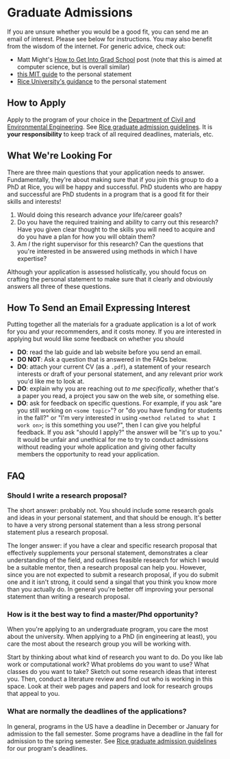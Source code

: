 # Graduate Admissions

If you are unsure whether you would be a good fit, you can send me an email of interest.
Please see below for instructions.
You may also benefit from the wisdom of the internet.
For generic advice, check out:

- Matt Might's [How to Get Into Grad School](http://matt.might.net/articles/how-to-apply-and-get-in-to-graduate-school-in-science-mathematics-engineering-or-computer-science/) post (note that this is aimed at computer science, but is overall similar)
- [this MIT guide](https://mitcommlab.mit.edu/cheme/commkit/graduate-school-personal-statement/) to the personal statement
- [Rice University's guidance](https://graduate.rice.edu/news/grad-school-101-writing-personal-statement) to the personal statement

## How to Apply

Apply to the program of your choice in the [Department of Civil and Environmental Engineering](https://cee.rice.edu/graduate-program).
See [Rice graduate admission guidelines](https://graduate.rice.edu/admissions/how-to-apply).
It is **your responsibility** to keep track of all required deadlines, materials, etc.

## What We're Looking For

There are three main questions that your application needs to answer.
Fundamentally, they're about making sure that if you join this group to do a PhD at Rice, you will be happy and successful.
PhD students who are happy and successful are PhD students in a program that is a good fit for their skills and interests!

1. Would doing this research advance *your* life/career goals?
1. Do you have the required training and ability to carry out this research? Have you given clear thought to the skills you will need to acquire and do you have a plan for how you will obtain them?
1. Am *I* the right supervisor for this research? Can the questions that you're interested in be answered using methods in which I have expertise?

Although your application is assessed holistically, you should focus on crafting the personal statement to make sure that it clearly and obviously answers all three of these questions.

## How To Send an Email Expressing Interest

Putting together all the materials for a graduate application is a lot of work for you and your recommenders, and it costs money.
If you are interested in applying but would like some feedback on whether you should

- **DO**: read the lab guide and lab website before you send an email.
- **DO NOT**: Ask a question that is answered in the FAQs below.
- **DO**: attach your current CV (as a `.pdf`), a statement of your research interests or draft of your personal statement, and any relevant prior work you'd like me to look at.
- **DO**: explain why you are reaching out _to me specifically_, whether that's a paper you read, a project you saw on the web site, or something else.
- **DO**: ask for feedback on specific questions. For example, if you ask "are you still working on `<some topic>`"? or "do you have funding for students in the fall?" or "I'm very interested in using `<method related to what I work on>`; is this something you use?", then I can give you helpful feedback. If you ask "should I apply?" the answer will be "it's up to you." It would be unfair and unethical for me to try to conduct admissions without reading your whole application and giving other faculty members the opportunity to read your application.

## FAQ

### Should I write a research proposal?

The short answer: probably not.
You should include some research goals and ideas in your personal statement, and that should be enough.
It's better to have a very strong personal statement than a less strong personal statement plus a research proposal.

The longer answer: if you have a clear and specific research proposal that effectively supplements your personal statement, demonstrates a clear understanding of the field, and outlines feasible research for which I would be a suitable mentor, then a research proposal can help you.
However, since you are not expected to submit a research proposal, if you do submit one and it isn't strong, it could send a singal that you think you know more than you actually do.
In general you're better off improving your personal statement than writing a research proposal.

### How is it the best way to find a master/Phd opportunity?

When you're applying to an undergraduate program, you care the most about the university.
When applying to a PhD (in engineering at least), you care the most about the research group you will be working with.

Start by thinking about what kind of research you want to do.
Do you like lab work or computational work?
What problems do you want to use?
What classes do you want to take?
Sketch out some research ideas that interest you.
Then, conduct a literature review and find out who is working in this space.
Look at their web pages and papers and look for research groups that appeal to you.

### What are normally the deadlines of the applications?

In general, programs in the US have a deadline in December or January for admission to the fall semester.
Some programs have a deadline in the fall for admission to the spring semester.
See [Rice graduate admission guidelines](https://graduate.rice.edu/admissions/how-to-apply) for our program's deadlines.
